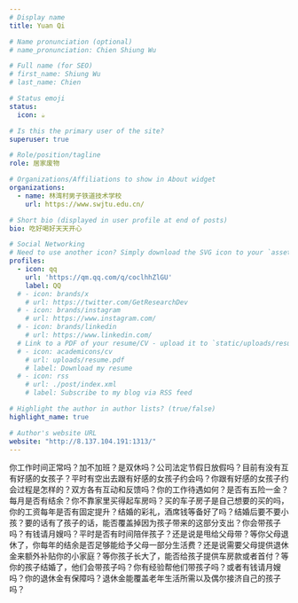 ```yaml
---
# Display name
title: Yuan Qi

# Name pronunciation (optional)
# name_pronunciation: Chien Shiung Wu

# Full name (for SEO)
# first_name: Shiung Wu
# last_name: Chien

# Status emoji
status:
  icon: ☕️

# Is this the primary user of the site?
superuser: true

# Role/position/tagline
role: 居家废物

# Organizations/Affiliations to show in About widget
organizations:
  - name: 林湾村男子铁道技术学校
    url: https://www.swjtu.edu.cn/

# Short bio (displayed in user profile at end of posts)
bio: 吃好喝好天天开心

# Social Networking
# Need to use another icon? Simply download the SVG icon to your `assets/media/icons/` folder.
profiles:
  - icon: qq
    url: 'https://qm.qq.com/q/coclhhZlGU'
    label: QQ
  # - icon: brands/x
    # url: https://twitter.com/GetResearchDev
  # - icon: brands/instagram
    # url: https://www.instagram.com/
  # - icon: brands/linkedin
    # url: https://www.linkedin.com/
  # Link to a PDF of your resume/CV - upload it to `static/uploads/resume.pdf`
  # - icon: academicons/cv
    # url: uploads/resume.pdf
    # label: Download my resume
  # - icon: rss
    # url: ./post/index.xml
    # label: Subscribe to my blog via RSS feed

# Highlight the author in author lists? (true/false)
highlight_name: true

# Author's website URL
website: "http://8.137.104.191:1313/"
---
```


你工作时间正常吗？加不加班？是双休吗？公司法定节假日放假吗？目前有没有互有好感的女孩子？平时有空出去跟有好感的女孩子约会吗？你跟有好感的女孩子约会过程是怎样的？双方各有互动和反馈吗？你的工作待遇如何？是否有五险一金？每月是否有结余？你不靠家里买得起车房吗？买的车子房子是自己想要的买的吗，你的工资每年是否有固定提升？结婚的彩礼，酒席钱等备好了吗？结婚后要不要小孩？要的话有了孩子的话，能否覆盖掉因为孩子带来的这部分支出？你会带孩子吗？有钱请月嫂吗？平时是否有时间陪伴孩子？还是说是甩给父母带？等你父母退休了，你每年的结余是否足够能给予父母一部分生活费？还是说需要父母提供退休金来额外补贴你的小家庭？等你孩子长大了，能否给孩子提供车房款或者首付？等你的孩子结婚了，他们会带孩子吗？你有经验帮他们带孩子吗？或者有钱请月嫂吗？你的退休金有保障吗？退休金能覆盖老年生活所需以及偶尔接济自己的孩子吗？
